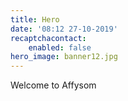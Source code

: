 ```yaml
---
title: Hero
date: '08:12 27-10-2019'
recaptchacontact:
    enabled: false
hero_image: banner12.jpg
---
```


Welcome to Affysom